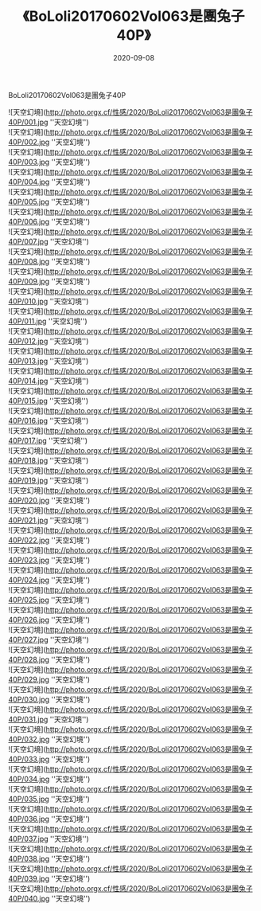 ﻿---
layout: post
title: 《BoLoli20170602Vol063是團兔子40P》
date: 2020-09-08
img: http://photo.orgx.cf/性感/2020/BoLoli20170602Vol063是團兔子40P/000.jpg
tags: [美女,性感,泳衣]
---

BoLoli20170602Vol063是團兔子40P



![天空幻境](http://photo.orgx.cf/性感/2020/BoLoli20170602Vol063是團兔子40P/001.jpg ''天空幻境'')<br>
![天空幻境](http://photo.orgx.cf/性感/2020/BoLoli20170602Vol063是團兔子40P/002.jpg ''天空幻境'')<br>
![天空幻境](http://photo.orgx.cf/性感/2020/BoLoli20170602Vol063是團兔子40P/003.jpg ''天空幻境'')<br>
![天空幻境](http://photo.orgx.cf/性感/2020/BoLoli20170602Vol063是團兔子40P/004.jpg ''天空幻境'')<br>
![天空幻境](http://photo.orgx.cf/性感/2020/BoLoli20170602Vol063是團兔子40P/005.jpg ''天空幻境'')<br>
![天空幻境](http://photo.orgx.cf/性感/2020/BoLoli20170602Vol063是團兔子40P/006.jpg ''天空幻境'')<br>
![天空幻境](http://photo.orgx.cf/性感/2020/BoLoli20170602Vol063是團兔子40P/007.jpg ''天空幻境'')<br>
![天空幻境](http://photo.orgx.cf/性感/2020/BoLoli20170602Vol063是團兔子40P/008.jpg ''天空幻境'')<br>
![天空幻境](http://photo.orgx.cf/性感/2020/BoLoli20170602Vol063是團兔子40P/009.jpg ''天空幻境'')<br>
![天空幻境](http://photo.orgx.cf/性感/2020/BoLoli20170602Vol063是團兔子40P/010.jpg ''天空幻境'')<br>
![天空幻境](http://photo.orgx.cf/性感/2020/BoLoli20170602Vol063是團兔子40P/011.jpg ''天空幻境'')<br>
![天空幻境](http://photo.orgx.cf/性感/2020/BoLoli20170602Vol063是團兔子40P/012.jpg ''天空幻境'')<br>
![天空幻境](http://photo.orgx.cf/性感/2020/BoLoli20170602Vol063是團兔子40P/013.jpg ''天空幻境'')<br>
![天空幻境](http://photo.orgx.cf/性感/2020/BoLoli20170602Vol063是團兔子40P/014.jpg ''天空幻境'')<br>
![天空幻境](http://photo.orgx.cf/性感/2020/BoLoli20170602Vol063是團兔子40P/015.jpg ''天空幻境'')<br>
![天空幻境](http://photo.orgx.cf/性感/2020/BoLoli20170602Vol063是團兔子40P/016.jpg ''天空幻境'')<br>
![天空幻境](http://photo.orgx.cf/性感/2020/BoLoli20170602Vol063是團兔子40P/017.jpg ''天空幻境'')<br>
![天空幻境](http://photo.orgx.cf/性感/2020/BoLoli20170602Vol063是團兔子40P/018.jpg ''天空幻境'')<br>
![天空幻境](http://photo.orgx.cf/性感/2020/BoLoli20170602Vol063是團兔子40P/019.jpg ''天空幻境'')<br>
![天空幻境](http://photo.orgx.cf/性感/2020/BoLoli20170602Vol063是團兔子40P/020.jpg ''天空幻境'')<br>
![天空幻境](http://photo.orgx.cf/性感/2020/BoLoli20170602Vol063是團兔子40P/021.jpg ''天空幻境'')<br>
![天空幻境](http://photo.orgx.cf/性感/2020/BoLoli20170602Vol063是團兔子40P/022.jpg ''天空幻境'')<br>
![天空幻境](http://photo.orgx.cf/性感/2020/BoLoli20170602Vol063是團兔子40P/023.jpg ''天空幻境'')<br>
![天空幻境](http://photo.orgx.cf/性感/2020/BoLoli20170602Vol063是團兔子40P/024.jpg ''天空幻境'')<br>
![天空幻境](http://photo.orgx.cf/性感/2020/BoLoli20170602Vol063是團兔子40P/025.jpg ''天空幻境'')<br>
![天空幻境](http://photo.orgx.cf/性感/2020/BoLoli20170602Vol063是團兔子40P/026.jpg ''天空幻境'')<br>
![天空幻境](http://photo.orgx.cf/性感/2020/BoLoli20170602Vol063是團兔子40P/027.jpg ''天空幻境'')<br>
![天空幻境](http://photo.orgx.cf/性感/2020/BoLoli20170602Vol063是團兔子40P/028.jpg ''天空幻境'')<br>
![天空幻境](http://photo.orgx.cf/性感/2020/BoLoli20170602Vol063是團兔子40P/029.jpg ''天空幻境'')<br>
![天空幻境](http://photo.orgx.cf/性感/2020/BoLoli20170602Vol063是團兔子40P/030.jpg ''天空幻境'')<br>
![天空幻境](http://photo.orgx.cf/性感/2020/BoLoli20170602Vol063是團兔子40P/031.jpg ''天空幻境'')<br>
![天空幻境](http://photo.orgx.cf/性感/2020/BoLoli20170602Vol063是團兔子40P/032.jpg ''天空幻境'')<br>
![天空幻境](http://photo.orgx.cf/性感/2020/BoLoli20170602Vol063是團兔子40P/033.jpg ''天空幻境'')<br>
![天空幻境](http://photo.orgx.cf/性感/2020/BoLoli20170602Vol063是團兔子40P/034.jpg ''天空幻境'')<br>
![天空幻境](http://photo.orgx.cf/性感/2020/BoLoli20170602Vol063是團兔子40P/035.jpg ''天空幻境'')<br>
![天空幻境](http://photo.orgx.cf/性感/2020/BoLoli20170602Vol063是團兔子40P/036.jpg ''天空幻境'')<br>
![天空幻境](http://photo.orgx.cf/性感/2020/BoLoli20170602Vol063是團兔子40P/037.jpg ''天空幻境'')<br>
![天空幻境](http://photo.orgx.cf/性感/2020/BoLoli20170602Vol063是團兔子40P/038.jpg ''天空幻境'')<br>
![天空幻境](http://photo.orgx.cf/性感/2020/BoLoli20170602Vol063是團兔子40P/039.jpg ''天空幻境'')<br>
![天空幻境](http://photo.orgx.cf/性感/2020/BoLoli20170602Vol063是團兔子40P/040.jpg ''天空幻境'')<br>
